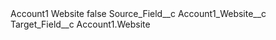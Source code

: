 <?xml version="1.0" encoding="UTF-8"?>
<CustomMetadata xmlns="http://soap.sforce.com/2006/04/metadata" xmlns:xsi="http://www.w3.org/2001/XMLSchema-instance" xmlns:xsd="http://www.w3.org/2001/XMLSchema">
    <label>Account1 Website</label>
    <protected>false</protected>
    <values>
        <field>Source_Field__c</field>
        <value xsi:type="xsd:string">Account1_Website__c</value>
    </values>
    <values>
        <field>Target_Field__c</field>
        <value xsi:type="xsd:string">Account1.Website</value>
    </values>
</CustomMetadata>
